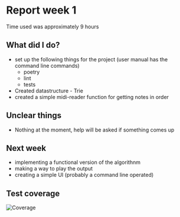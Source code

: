 # Report week 1

Time used was approximately 9 hours

## What did I do?

 - set up the following things for the project (user manual has the command line commands)
    - poetry
    - lint
    - tests
 - Created datastructure - Trie
 - created a simple midi-reader function for getting notes in order
 
## Unclear things

 - Nothing at the moment, help will be asked if something comes up
 
## Next week

 - implementing a functional version of the algorithnm
 - making a way to play the output
 - creating a simple UI (probably a command line operated)

 ## Test coverage

![Coverage](pictures/coverage_week_2.png)
